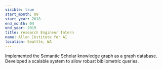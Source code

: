 ```yaml
---
visible: true
start_month: 09
start_year: 2018
end_month: 04
end_year: 2019
title: research Engineer Intern
name: Allen Institute for AI
location: Seattle, WA
---
```

Implemented the Semantic Scholar knowledge graph as a graph database. Developed a scalable system to allow robust bibliometric queries.